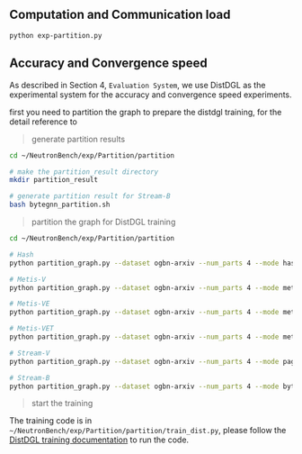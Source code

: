 ## Computation and Communication load

```
python exp-partition.py
```


## Accuracy and Convergence speed

As described in Section 4, `Evaluation System`, we use DistDGL as the experimental system for the accuracy and convergence speed experiments.


first you need to partition the graph to prepare the distdgl training, for the detail reference to 

> generate partition results

```bash
cd ~/NeutronBench/exp/Partition/partition

# make the partition_result directory
mkdir partition_result

# generate partition result for Stream-B
bash bytegnn_partition.sh
```


> partition the graph for DistDGL training


```bash
cd ~/NeutronBench/exp/Partition/partition

# Hash
python partition_graph.py --dataset ogbn-arxiv --num_parts 4 --mode hash

# Metis-V
python partition_graph.py --dataset ogbn-arxiv --num_parts 4 --mode metis --dim 1

# Metis-VE
python partition_graph.py --dataset ogbn-arxiv --num_parts 4 --mode metis --dim 2

# Metis-VET
python partition_graph.py --dataset ogbn-arxiv --num_parts 4 --mode metis --dim 4

# Stream-V
python partition_graph.py --dataset ogbn-arxiv --num_parts 4 --mode pagraph

# Stream-B
python partition_graph.py --dataset ogbn-arxiv --num_parts 4 --mode bytegnn
```


> start the training


The training code is in `~/NeutronBench/exp/Partition/partition/train_dist.py`, please follow the [DistDGL training documentation](https://github.com/dmlc/dgl/tree/master/examples/pytorch/graphsage/dist) to run the code.
